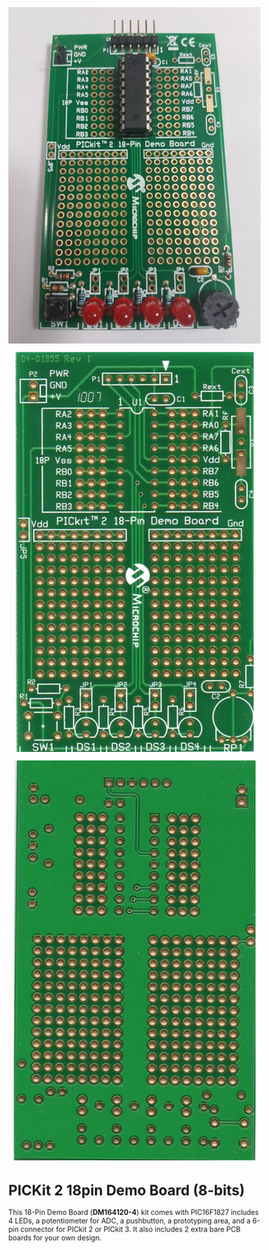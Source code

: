 <p align="center"> 
<img src="images/PICKit_2_18P.jpg">
</p>

<p align="center"> 
<img src="images/18-pin_PCB_front.jpg">
</p>

<p align="center"> 
<img src="images/18-pin_PCB_back.jpg">
</p>

# PICKit 2 18pin Demo Board (8-bits)

This 18-Pin Demo Board (**DM164120-4**) kit comes with PIC16F1827 includes 4 LEDs, a potentiometer for ADC, a pushbutton, a prototyping area, and a 6-pin connector for PICkit 2 or PICkit 3. It also includes 2 extra bare PCB boards for your own design.



